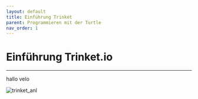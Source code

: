 ```yaml
---
layout: default
title: Einführung Trinket
parent: Programmieren mit der Turtle
nav_order: 1
---
```


# Einführung Trinket.io

---

hallo velo


![trinket_anl](/img/trinket_anl.png)
